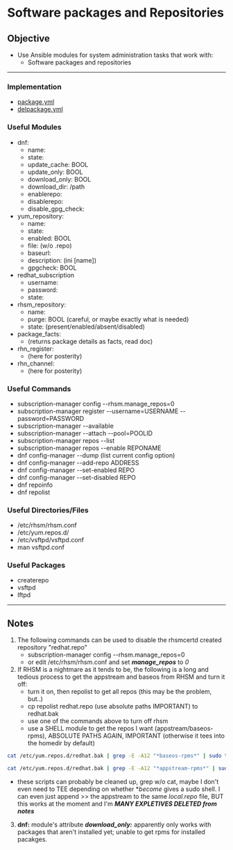 # Software packages and Repositories

## Objective
* Use Ansible modules for system administration tasks that work with:
	* Software packages and repositories

---

### Implementation
* [package.yml](package.yml)
* [delpackage.yml](delpackage.yml)

### Useful Modules
* dnf:
	* name:
	* state:
	* update_cache: BOOL
	* update_only: BOOL
	* download_only: BOOL
	* download_dir: /path
	* enablerepo:
	* disablerepo:
	* disable_gpg_check:
* yum_repository:
	* name:
	* state:
	* enabled: BOOL
	* file: (w/o .repo)
	* baseurl:
	* description: (ini [name])
	* gpgcheck: BOOL
* redhat_subscription
	* username:
	* password:
	* state:
* rhsm_repository:
	* name:
	* purge: BOOL (careful, or maybe exactly what is needed)
	* state: (present/enabled/absent/disabled)
* package_facts:
	* (returns package details as facts, read doc)
* rhn_register:
	* (here for posterity)
* rhn_channel:
	* (here for posterity)

### Useful Commands
* subscription-manager config --rhsm.manage_repos=0
* subscription-manager register --username=USERNAME --password=PASSWORD
* subscription-manager --available
* subscription-manager --attach --pool=POOLID
* subscription-manager repos --list
* subscription-manager repos --enable REPONAME
* dnf config-manager --dump (list current config option)
* dnf config-manager --add-repo ADDRESS
* dnf config-manager --set-enabled REPO
* dnf config-manager --set-disabled REPO
* dnf repoinfo
* dnf repolist

### Useful Directories/Files
* /etc/rhsm/rhsm.conf
* /etc/yum.repos.d/
* /etc/vsftpd/vsftpd.conf
* man vsftpd.conf

### Useful Packages
* createrepo
* vsftpd
* lftpd

---

## Notes
1. The following commands can be used to disable the rhsmcertd created repository "redhat.repo"
	* subscription-manager config --rhsm.manage_repos=0
	* or edit /etc/rhsm/rhsm.conf and set ***manage_repos*** to _0_
2. If RHSM is a nightmare as it tends to be, the following is a long and tedious process to get the appstream and baseos from RHSM and turn it off:
	* turn it on, then repolist to get all repos (this may be the problem, but..)
	* cp repolist redhat.repo (use absolute paths IMPORTANT) to redhat.bak
	* use one of the commands above to turn off rhsm
	* use a SHELL module to get the repos I want (appstream/baseos-rpms), ABSOLUTE PATHS AGAIN, IMPORTANT (otherwise it tees into the homedir by default)

```zsh
cat /etc/yum.repos.d/redhat.bak | grep -E -A12 "*baseos-rpms*" | sudo tee > /etc/yum.repos.d/local.repo
```

```zsh
cat /etc/yum.repos.d/redhat.bak | grep -E -A12 "*appstream-rpms*" | sudo tee > /etc/yum.repos.d/local2.repo
```

* these scripts can probably be cleaned up, grep w/o cat, maybe I don't even need to TEE depending on whether **become* gives a sudo shell. I can even just append >> the appstream to the same _local.repo_ file, BUT this works at the moment and I'm ***MANY EXPLETIVES DELETED from notes***

3. **dnf:** module's attribute ***download_only:*** apparently only works with packages that aren't installed yet; unable to get rpms for installed pacakges.
